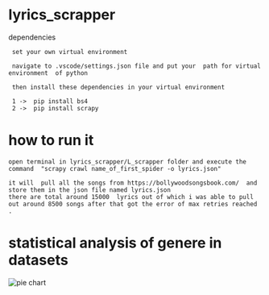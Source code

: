 # lyrics_scrapper


dependencies

     set your own virtual environment

     navigate to .vscode/settings.json file and put your  path for virtual environment  of python
     
     then install these dependencies in your virtual environment
   
     1 ->  pip install bs4
     2 ->  pip install scrapy
    
    
     
    

# how to run it




    open terminal in lyrics_scrapper/L_scrapper folder and execute the command  "scrapy crawl name_of_first_spider -o lyrics.json"
    
    it will  pull all the songs from https://bollywoodsongsbook.com/  and store them in the json file named lyrics.json
    there are total around 15000  lyrics out of which i was able to pull out around 8500 songs after that got the error of max retries reached .
    
    
    
    
 # statistical analysis of genere in datasets
 
 ![pie chart](https://github.com/ajitsinghrathore/lyrics_scrapper/blob/master/L_scrapper/Figure_1.png)
